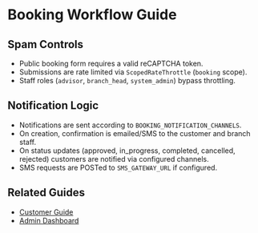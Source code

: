 # Booking Workflow Guide

## Spam Controls
- Public booking form requires a valid reCAPTCHA token.
- Submissions are rate limited via `ScopedRateThrottle` (`booking` scope).
- Staff roles (`advisor`, `branch_head`, `system_admin`) bypass throttling.

## Notification Logic
- Notifications are sent according to `BOOKING_NOTIFICATION_CHANNELS`.
- On creation, confirmation is emailed/SMS to the customer and branch staff.
- On status updates (approved, in_progress, completed, cancelled, rejected) customers are notified via configured channels.
- SMS requests are POSTed to `SMS_GATEWAY_URL` if configured.

## Related Guides
- [Customer Guide](../how-to/CUSTOMER_GUIDE.md)
- [Admin Dashboard](../how-to/ADMIN_DASHBOARD.md)
